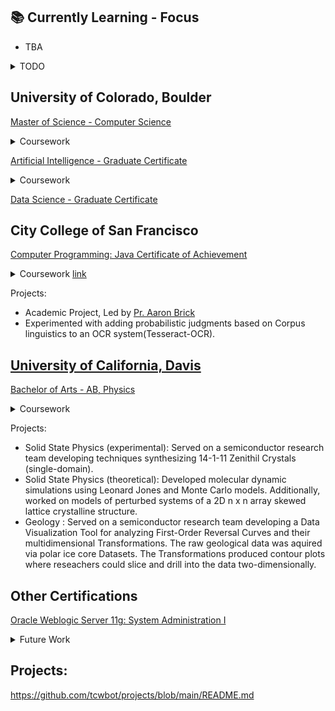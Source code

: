 ## 📚 Currently Learning - Focus
- TBA
<details>
  <summary>TODO</summary>
<a href ="https://www.coursera.org/professional-certificates/google-project-management#courses">Google Project Management: Professional Certificate</a> <br/>
<a href="https://www.coursera.org/specializations/google-golang">Programming with Google Go Specialization</a> <br/>
CSCA 5342 Robotic Path Planning and Task Execution <br/>
DTSA 5001 Probability Theory - Foundation for Data Science <br/>
DTSA 5002 Statistical Inference for Estimation in Data Science <br/>
DTSA 5003 Statistical Inference and Hypothesis Testing in Data Science Applications <br/>
</details>



## University of Colorado, Boulder
[Master of Science - Computer Science](https://www.colorado.edu/cs/academics/online-programs/mscs-coursera) <br/>

<details>
  <summary> Coursework</summary>
Data Structures & Algorithms
Network Systems: Principles & Practice (Linux & Cloud Networking) <br/>
Software Architecture for Big Data <br/>
Databases for Data Scientists <br/>
Data Mining Pipeline & Methods <br/>
Statistical Learning for Data Science <br/>
Supervised Text Classification for Marketing Analytics <br/>
Generative AI, Computer Vision, Data Science as a Field <br/>
Fundamentals of Data Visualization <br/>
</details>

[Artificial Intelligence - Graduate Certificate ](https://catalog.colorado.edu/graduate/colleges-schools/engineering-applied-science/programs-study/computer-science/artificial-intelligence-graduate-certificate-online/#requirementstext) <br/>

<details>
  <summary> Coursework</summary>
Foundations of Autonomous Systems <br/>
Computing, Ethics, and Society <br/>
Machine Learning: Theory and Hands-on Practice with Python <br/>
Robotics with Webots <br/>
</details>

[Data Science - Graduate Certificate](https://www.colorado.edu/program/data-science/Data%20Science%20MasterTrack%20Certificate)


## City College of San Francisco
[Computer Programming: Java Certificate of Achievement](/images/cert_two.png)

<details>
  <summary>Coursework <a href="https://ccsf.curricunet.com/Report/Program/GetReport/893?reportId=29">link</a></summary>
	CS 113A - Perl Programming <br/>
	CS 111B - Programming Fundamentals: Java <br/>
	CS 111C - Data Structures and Algorithms: Java <br/>
	CS 160A - Introduction to Unix/Linux	<br/>
	CS 211S - Advanced Java: Standard Edition <br/>
	CS 150A - Introduction to SQL Databases and NoSQL <br/>
	CS 199 - Independent Study <br/>
	CS 270 - Computer Architecture with Assembly  <br/>
	CS 131B - Prog Fundamentals: Python  <br/>
	CS 231 - Advanced Python Programming  <br/>
</details>

Projects:
- Academic Project, Led by [Pr. Aaron Brick](https://github.com/aaronbrick)<br/>
- Experimented with adding probabilistic judgments based on Corpus linguistics to an OCR system(Tesseract-OCR).

## [University of California, Davis](https://physics.ucdavis.edu/)
[Bachelor of Arts - AB, Physics](/images/cert_one.png)

<details>
  <summary>Coursework</summary>
  - Mathematical Methods for Physics<br/>
  - Advanced Physics Laboratory<br/>
  - Classical Mechanics<br/>
  - Electrodynamics <br/>
  - Statistical Mechanics<br/>
  - Quantum Mechanics<br/>
  - Atomic Physics<br/>
  - Nuclear Physics<br/>
  - Astrophysics<br/>
</details>


Projects: 
- Solid State Physics (experimental): Served on a semiconductor research team developing techniques synthesizing 14-1-11 Zenithil Crystals (single-domain).
- Solid State Physics (theoretical):  Developed molecular dynamic simulations using Leonard Jones and Monte Carlo models. Additionally, worked on models of perturbed systems of a 2D n x n array skewed lattice crystalline structure.
- Geology : Served on a semiconductor research team developing a Data Visualization Tool for analyzing First-Order Reversal Curves and their multidimensional Transformations. The raw geological data was aquired via polar ice core Datasets. The Transformations produced contour plots where reseachers could slice and drill into the data two-dimensionally.


## Other Certifications
[Oracle Weblogic Server 11g: System Administration I](https://education.oracle.com/oracle-weblogic-server-12c-administration-i/pexam_1Z0-133)


<details>
  <summary>Future Work</summary>
IBM DevOps and Software Engineering Professional Certificate <br/>
https://www.coursera.org/professional-certificates/devops-and-software-engineering
	
Python and Rust with Linux Command Line Tools <br/>
https://www.coursera.org/learn/python-rust-linux

Rust Programming Specialization <br/>
https://www.coursera.org/specializations/rust-programming

IBM Data Engineering Professional Certificate  <br/>
https://www.coursera.org/professional-certificates/ibm-data-engineer#courses

IBM IT Scrum Master Professional Certificate <br/>
https://www.coursera.org/professional-certificates/ibm-it-scrum-master#courses

IBM Full Stack Software Developer Professional Certificate <br/>
https://www.coursera.org/professional-certificates/ibm-full-stack-cloud-developer#courses

Game Design and Development with Unity 2020 Specialization <br/>
https://www.coursera.org/specializations/game-design-and-development

[Scala & Functional Programming Essentials | Rock the JVM](https://www.udemy.com/course/rock-the-jvm-scala-for-beginners/?ranMID=39197&ranEAID=GjbDpcHcs4w&ranSiteID=GjbDpcHcs4w-wASJySFJgslzQzwT4ZEdHg&LSNPUBID=GjbDpcHcs4w)<br/>

[Microsoft Azure Data Engineering Associate (DP-203) Professional Certificate](https://www.coursera.org/professional-certificates/microsoft-azure-dp-203-data-engineering#courses)


IBM AI Developer Professional Certificate <br/>
https://www.coursera.org/professional-certificates/applied-artifical-intelligence-ibm-watson-ai

IBM Back-End Development Professional Certificate <br/>
https://www.coursera.org/professional-certificates/ibm-backend-development#courses


Udemy: <br/>
https://www.udemy.com/course/fast-scala/learn/lecture/27123376#overview
https://www.udemy.com/share/102cr43@cmcOHD4Y-k7MsASvOMab1P0suzps_Rwa29Yh9DoIRlfRrIskAFU4HgPhBkSCSDlZ/


Developing Your Musicianship Specialization  <br/>
https://www.coursera.org/specializations/musicianship-specialization#courses

How to Play Guitar Specialization  <br/>
https://www.coursera.org/specializations/play-guitar#courses

Piano Scales for Modern Music  <br/>
https://www.coursera.org/learn/piano-scales-for-modern-music#modules


Understanding Einstein: The Special Theory of Relativity  <br/>
http://coursera.org/learn/einstein-relativity#modules

The Physics of Emergence: Introduction to Condensed Matter Specialization  <br/>
https://www.coursera.org/specializations/the-physics-of-emergence-introduction-to-condensed-matter

Philosophy and the Sciences: Introduction to the Philosophy of Physical Sciences  <br/>
https://www.coursera.org/learn/philosophy-physical-sciences#modules

Investment Management with Python and Machine Learning Specialization
https://www.coursera.org/specializations/investment-management-python-machine-learning#courses

Embedding Sensors and Motors Specialization
https://www.coursera.org/specializations/embedding-sensors-motors

<a href="https://www.coursera.org/specializations/mlops-machine-learning-duke">MLOps | Machine Learning Operations Specialization</a> <br/>
</details>

## Projects:
https://github.com/tcwbot/projects/blob/main/README.md



